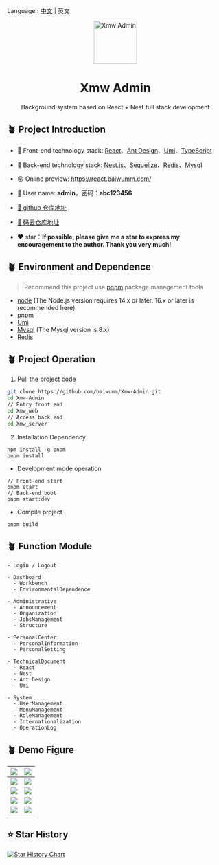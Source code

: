 Language : [中文](./README.md) | 英文

<p align="center"><img width="100" src="https://cdn.baiwumm.com/project/xmw-admin/logo.svg" alt="Xmw Admin"></p>
<h1 align="center">Xmw Admin</h1>
<p align="center">Background system based on React + Nest full stack development</p>

## 🪴 Project Introduction
- 🎯 Front-end technology stack: [React](https://react.dev/)、[Ant Design](https://ant.design/)、[Umi](https://umijs.org/)、[TypeScript](https://github.com/microsoft/TypeScript)


- 🎯 Back-end technology stack: [Nest.js](https://docs.nestjs.cn/)、[Sequelize](https://github.com/sequelize/sequelize/)、[Redis](https://github.com/redis/redis/)、[Mysql](https://www.mysql.com/)

- 😝 Online preview: https://react.baiwumm.com/

- 🔑 User name: **admin**，密码：**abc123456**

- [🚀 github 仓库地址](https://github.com/baiwumm/Xmw-Admin/)

- [🚀 码云仓库地址](https://gitee.com/baiwumm/Xmw-Admin/)

- ❤️ star：**If possible, please give me a star to express my encouragement to the author. Thank you very much!**

## 🪴 Environment and Dependence
> Recommend this project use [pnpm](https://github.com/pnpm/pnpm/) package management tools
- [node](https://nodejs.org/) (The Node.js version requires 14.x or later. 16.x or later is recommended here)
- [pnpm](https://github.com/pnpm/pnpm/)
- [Umi](https://umijs.org/)
- [Mysql](https://www.mysql.com/) (The Mysql version is 8.x)
- [Redis](https://github.com/redis/redis/)

## 🪴 Project Operation

1. Pull the project code
```bash
git clone https://github.com/baiwumm/Xmw-Admin.git
cd Xmw-Admin
// Entry front end
cd Xmw_web
// Access back end
cd Xmw_server
```

2. Installation Dependency
```
npm install -g pnpm
pnpm install
```

- Development mode operation
```
// Front-end start
pnpm start
// Back-end boot
pnpm start:dev
```

- Compile project
```
pnpm build
```

## 🪴 Function Module

```
- Login / Logout

- Dashboard
  - Workbench
  - EnvironmentalDependence

- Administrative
  - Announcement
  - Organization
  - JobsManagement
  - Structure

- PersonalCenter
  - PersonalInformation
  - PersonalSetting

- TechnicalDocument
  - React
  - Nest
  - Ant Design
  - Umi

- System
  - UserManagement
  - MenuManagement
  - RoleManagement
  - Internationalization
  - OperationLog

```

## 🪴 Demo Figure

| ![](https://cdn.baiwumm.com/project/xmw-admin/demo/01.png) | ![](https://cdn.baiwumm.com/project/xmw-admin/demo/02.png) |
| ------------------------------------------------------------ | ------------------------------------------------------------ |
| ![](https://cdn.baiwumm.com/project/xmw-admin/demo/03.png) | ![](https://cdn.baiwumm.com/project/xmw-admin/demo/04.png) |
| ![](https://cdn.baiwumm.com/project/xmw-admin/demo/05.png) | ![](https://cdn.baiwumm.com/project/xmw-admin/demo/06.png) |
| ![](https://cdn.baiwumm.com/project/xmw-admin/demo/07.png) | ![](https://cdn.baiwumm.com/project/xmw-admin/demo/08.png) |
| ![](https://cdn.baiwumm.com/project/xmw-admin/demo/09.png) | ![](https://cdn.baiwumm.com/project/xmw-admin/demo/10.png) |


## ⭐ Star History

[![Star History Chart](https://api.star-history.com/svg?repos=baiwumm/Xmw-Admin&type=Date)](https://star-history.com/#baiwumm/Xmw-Admin&Date)
